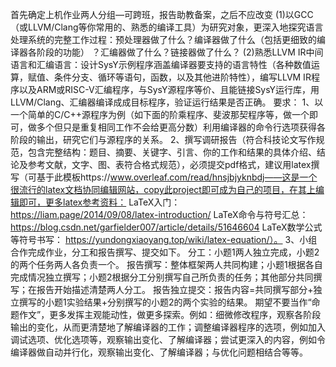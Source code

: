 首先确定上机作业两人分组—可跨班，报告助教备案，之后不应改变
(1)以GCC（或LLVM/Clang等你常用的、熟悉的编译工具）为研究对象，更深入地探究语言处理系统的完整工作过程：预处理器做了什么？编译器做了什么（包括更细致的编译器各阶段的功能） ？汇编器做了什么？链接器做了什么？
(2)熟悉LLVM IR中间语言和汇编语言：设计SysY示例程序涵盖编译器要支持的语言特性（各种数值运算，赋值、条件分支、循环等语句，函数，以及其他进阶特性），编写LLVM IR程序以及ARM或RISC-V汇编程序，与SysY源程序等价、且能链接SysY运行库，用LLVM/Clang、汇编器编译成成目标程序，验证运行结果是否正确。
要求：
1、以一个简单的C/C++源程序为例（如下面的阶乘程序、斐波那契程序等，做一个即可，做多个但只是重复相同工作不会给更高分数）利用编译器的命令行选项获得各阶段的输出，研究它们与源程序的关系。
2、撰写调研报告（符合科技论文写作规范，包含完整结构：题目、摘要、关键字、引言、你的工作和结果的具体介绍、结论及参考文献，文字、图、表符合格式规范），必须提交pdf格式，建议用latex撰写（可基于此模板https://www.overleaf.com/read/hnsjbjyknbdj——这是一个很流行的latex文档协同编辑网站，copy此project即可成为自己的项目，在其上编辑即可，更多latex参考资料：
LaTeX入门：https://liam.page/2014/09/08/latex-introduction/
LaTeX命令与符号汇总：
https://blog.csdn.net/garfielder007/article/details/51646604
LaTeX数学公式等符号书写：
https://yundongxiaoyang.top/wiki/latex-equation/）。
3、小组合作完成作业，分工和报告撰写、提交如下。
分工：小题1两人独立完成，小题2的两个任务两人各负责一个。
报告撰写：整体框架两人共同构建；小题1根据各自完成情况独立撰写；小题2根据分工分别撰写自己所负责的任务；其他部分共同撰写；在报告开始描述清楚两人分工。
报告独立提交：报告内容=共同撰写部分+独立撰写的小题1实验结果+分别撰写的小题2的两个实验的结果。
期望不要当作“命题作文”，更多发挥主观能动性，做更多探索。例如：细微修改程序，观察各阶段输出的变化，从而更清楚地了解编译器的工作；调整编译器程序的选项，例如加入调试选项、优化选项等，观察输出变化、了解编译器；尝试更深入的内容，例如令编译器做自动并行化，观察输出变化、了解编译器；与优化问题相结合等等。

